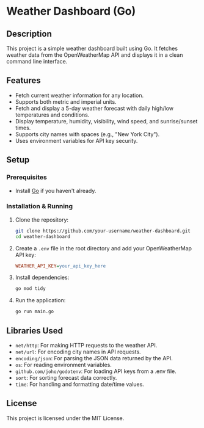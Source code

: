# Weather Dashboard (Go)

## Description

This project is a simple weather dashboard built using Go. It fetches weather data from the OpenWeatherMap API and displays it in a clean command line interface.

## Features

- Fetch current weather information for any location.
- Supports both metric and imperial units.
- Fetch and display a 5-day weather forecast with daily high/low temperatures and conditions.
- Display temperature, humidity, visibility, wind speed, and sunrise/sunset times.
- Supports city names with spaces (e.g., "New York City").
- Uses environment variables for API key security.

## Setup

### Prerequisites
- Install [Go](https://go.dev/doc/install) if you haven't already.

### Installation & Running
1. Clone the repository:
   ```bash
   git clone https://github.com/your-username/weather-dashboard.git
   cd weather-dashboard
   ```
2. Create a `.env` file in the root directory and add your OpenWeatherMap API key:
   ```ini
   WEATHER_API_KEY=your_api_key_here
   ```
3. Install dependencies:
   ```bash
   go mod tidy
   ```
4. Run the application:
   ```bash
   go run main.go
   ```

## Libraries Used

- `net/http`: For making HTTP requests to the weather API.
- `net/url`: For encoding city names in API requests.
- `encoding/json`: For parsing the JSON data returned by the API.
- `os`: For reading environment variables.
- `github.com/joho/godotenv`: For loading API keys from a .env file.
- `sort`: For sorting forecast data correctly.
- `time`: For handling and formatting date/time values.

## License

This project is licensed under the MIT License.